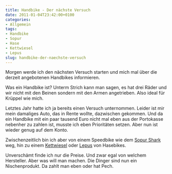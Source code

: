 ```yaml
---
title: Handbike - Der nächste Versuch
date: 2011-01-04T23:42:00+0100
categories:
- Allgemein
tags:
- Handbike
- Sopur
- Hase
- Kettwiesel
- Lepus
slug: handbike-der-naechste-versuch
---
```

Morgen werde ich den nächsten Versuch starten und mich mal über die derzeit angebotenen Handbikes informieren.

Was ein Handbike ist? Unterm Strich kann man sagen, es hat drei Räder und wir nicht mit den Beinen sondern mit den Armen angetrieben. Also ideal für Krüppel wie mich.

Letztes Jahr hatte ich ja bereits einen Versuch unternommen. Leider ist mir mein damaliges Auto, das in Rente wollte, dazwischen gekommen. Und da ein Handbike mit ein paar tausend Euro nicht mal eben aus der Portokasse nebenher zu zahlen ist, musste ich eben Prioritäten setzen. Aber nun ist wieder genug auf dem Konto.

Zwischenzeitlich bin ich aber von einem Speedbike wie dem [Sopur Shark](http://www.sunrisemedical.de/products/sopur/sport-rollstuhle.aspx "Sopur Shark") weg, hin zu einem [Kettwiesel](http://hasebikes.com/143-0-liegedreirad-kettwiesel-custom.html "Kettwiesel") oder [Lepus](http://hasebikes.com/86-0-Liegerad-Lepus.html "Lepus") von Hasebikes.

Unverschämt finde ich nur die Preise. Und zwar egal von welchem Hersteller. Aber was will man machen. Die Dinger sind nun ein Nischenprodukt. Da zahlt man eben oder hat Pech.
